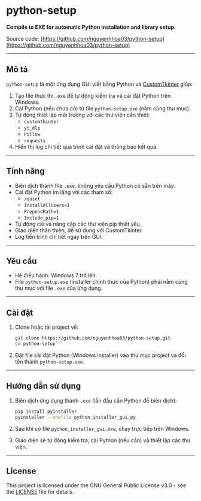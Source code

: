 # python-setup

**Compile to EXE for automatic Python installation and library setup.**

Source code: [https://github.com/nguyenhhoa03/python-setup](https://github.com/nguyenhhoa03/python-setup)

---

## Mô tả

`python-setup` là một ứng dụng GUI viết bằng Python và [CustomTkinter](https://github.com/TomSchimansky/CustomTkinter) giúp:

1. Tạo file thực thi `.exe` để tự động kiểm tra và cài đặt Python trên Windows.
2. Cài Python (nếu chưa có) từ file `python-setup.exe` (nằm cùng thư mục).
3. Tự động thiết lập môi trường với các thư viện cần thiết:
   - `customtkinter`
   - `yt_dlp`
   - `Pillow`
   - `requests`
4. Hiển thị log chi tiết quá trình cài đặt và thông báo kết quả.

---

## Tính năng

- Biên dịch thành file `.exe`, không yêu cầu Python có sẵn trên máy.
- Cài đặt Python im lặng với các tham số:
  - `/quiet`
  - `InstallAllUsers=1`
  - `PrependPath=1`
  - `Include_pip=1`
- Tự động cài và nâng cấp các thư viện pip thiết yếu.
- Giao diện thân thiện, dễ sử dụng với CustomTkinter.
- Log tiến trình chi tiết ngay trên GUI.

---

## Yêu cầu

- Hệ điều hành: Windows 7 trở lên.
- File `python-setup.exe` (installer chính thức của Python) phải nằm cùng thư mục với file `.exe` của ứng dụng.

---

## Cài đặt

1. Clone hoặc tải project về:
   ```bash
   git clone https://github.com/nguyenhhoa03/python-setup.git
   cd python-setup```

2. Đặt file cài đặt Python (Windows installer) vào thư mục project và đổi tên thành `python-setup.exe`.

---

## Hướng dẫn sử dụng

1. Biên dịch ứng dụng thành `.exe` (lần đầu cần Python để biên dịch):

   ```bash
   pip install pyinstaller
   pyinstaller --onefile python_installer_gui.py
   ```
2. Sau khi có file `python_installer_gui.exe`, chạy trực tiếp trên Windows.
3. Giao diện sẽ tự động kiểm tra, cài Python (nếu cần) và thiết lập các thư viện.

---

## License

This project is licensed under the GNU General Public License v3.0 - see the [LICENSE](LICENSE) file for details.

